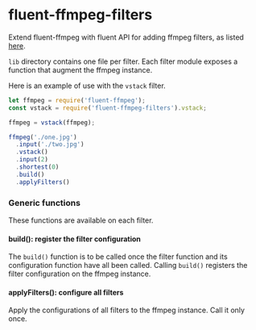 # fluent-ffmpeg-filters
Extend fluent-ffmpeg with fluent API for adding ffmpeg filters, as listed [here](http://ffmpeg.org/ffmpeg-filters.html).

`lib` directory contains one file per filter. Each filter module exposes a function that augment the ffmpeg instance.

Here is an example of use with the `vstack` filter.

```javascript
let ffmpeg = require('fluent-ffmpeg');
const vstack = require('fluent-ffmpeg-filters').vstack;

ffmpeg = vstack(ffmpeg);

ffmpeg('./one.jpg')
  .input('./two.jpg')
  .vstack()
  .input(2)
  .shortest(0)
  .build()
  .applyFilters()
```

### Generic functions
These functions are available on each filter.

#### build(): register the filter configuration
The `build()` function is to be called once the filter function and its configuration function have all been called. Calling `build()` registers the filter configuration on the ffmpeg instance.

#### applyFilters(): configure all filters
Apply the configurations of all filters to the ffmpeg instance. Call it only once.
